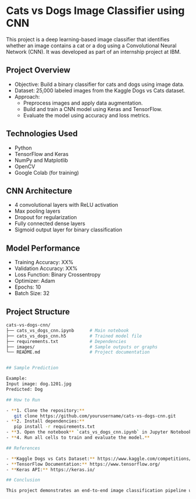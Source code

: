 # Cats vs Dogs Image Classifier using CNN

This project is a deep learning-based image classifier that identifies whether an image contains a cat or a dog using a Convolutional Neural Network (CNN). It was developed as part of an internship project at IBM.

## Project Overview

- Objective: Build a binary classifier for cats and dogs using image data.
- Dataset: 25,000 labeled images from the Kaggle Dogs vs Cats dataset.
- Approach:
  - Preprocess images and apply data augmentation.
  - Build and train a CNN model using Keras and TensorFlow.
  - Evaluate the model using accuracy and loss metrics.

## Technologies Used

- Python
- TensorFlow and Keras
- NumPy and Matplotlib
- OpenCV
- Google Colab (for training)

## CNN Architecture

- 4 convolutional layers with ReLU activation
- Max pooling layers
- Dropout for regularization
- Fully connected dense layers
- Sigmoid output layer for binary classification

## Model Performance

- Training Accuracy: XX%
- Validation Accuracy: XX%
- Loss Function: Binary Crossentropy
- Optimizer: Adam
- Epochs: 10
- Batch Size: 32

## Project Structure

```bash
cats-vs-dogs-cnn/
├── cats_vs_dogs_cnn.ipynb      # Main notebook
├── cats_vs_dogs_cnn.h5         # Trained model file
├── requirements.txt            # Dependencies
├── images/                     # Sample outputs or graphs
└── README.md                   # Project documentation


## Sample Prediction

Example:
Input image: dog.1201.jpg  
Predicted: Dog

## How to Run

- **1. Clone the repository:**
   git clone https://github.com/yourusername/cats-vs-dogs-cnn.git
- **2. Install dependencies:**
   pip install -r requirements.txt
- **3. Open the notebook** `cats_vs_dogs_cnn.ipynb` in Jupyter Notebook or Google Colab.
- **4. Run all cells to train and evaluate the model.**

## References

- **Kaggle Dogs vs Cats Dataset:** https://www.kaggle.com/competitions/dogs-vs-cats/data
- **TensorFlow Documentation:** https://www.tensorflow.org/
- **Keras API:** https://keras.io/

## Conclusion

This project demonstrates an end-to-end image classification pipeline using CNNs. It includes data preparation, model design, training, evaluation, and predictions. It was built as a part of a hands-on learning experience during my internship.


